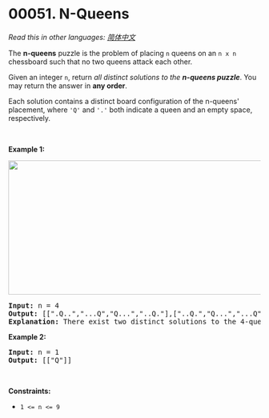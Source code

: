 # 00051. N-Queens

  _Read this in other languages:_
    [_简体中文_](README.zh-CN.md)

<p>The <strong>n-queens</strong> puzzle is the problem of placing <code>n</code> queens on an <code>n x n</code> chessboard such that no two queens attack each other.</p>

<p>Given an integer <code>n</code>, return <em>all distinct solutions to the <strong>n-queens puzzle</strong></em>. You may return the answer in <strong>any order</strong>.</p>

<p>Each solution contains a distinct board configuration of the n-queens&#39; placement, where <code>&#39;Q&#39;</code> and <code>&#39;.&#39;</code> both indicate a queen and an empty space, respectively.</p>

<p>&nbsp;</p>
<p><strong>Example 1:</strong></p>
<img alt="" src="https://assets.leetcode.com/uploads/2020/11/13/queens.jpg" style="width: 600px; height: 268px;" />
<pre>
<strong>Input:</strong> n = 4
<strong>Output:</strong> [[&quot;.Q..&quot;,&quot;...Q&quot;,&quot;Q...&quot;,&quot;..Q.&quot;],[&quot;..Q.&quot;,&quot;Q...&quot;,&quot;...Q&quot;,&quot;.Q..&quot;]]
<strong>Explanation:</strong> There exist two distinct solutions to the 4-queens puzzle as shown above
</pre>

<p><strong>Example 2:</strong></p>

<pre>
<strong>Input:</strong> n = 1
<strong>Output:</strong> [[&quot;Q&quot;]]
</pre>

<p>&nbsp;</p>
<p><strong>Constraints:</strong></p>

<ul>
	<li><code>1 &lt;= n &lt;= 9</code></li>
</ul>
